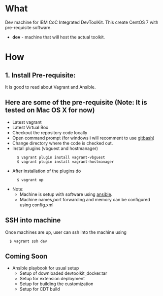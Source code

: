# What

Dev machine for IBM CoC Integrated DevToolKit. This create CentOS 7 with pre-requisite software.

  * __dev__     - machine that will host the actual toolkit.

# How

## 1. Install Pre-requisite:

It is good to read about Vagrant and Ansible.

## Here are some of the pre-requisite (Note: It is tested on Mac OS X for now)

  * Latest vagrant
  * Latest Virtual Box
  * Checkout the repository code locally
  * Open command prompt (for windows i will recomment to use [gitbash](https://gitforwindows.org/))
  * Change directory where the code is checked out.
  * Install plugins (vbguest and hostmanager)
    ```
      $ vagrant plugin install vagrant-vbguest
      $ vagrant plugin install vagrant-hostmanager
    ```
  * After installation of the plugins do 
    ```
      $ vagrant up
    ```
  * Note: 
    * Machine is setup with software using [ansible](https://www.ansible.com/).
    * Machine names,port forwarding and memory can be configured using config.xml

## SSH into machine

  Once machines are up, user can ssh into the machine using
  ```
    $ vagrant ssh dev
  ```

## Coming Soon

  * Ansible playbook for usual setup 
    * Setup of downloaded devtoolkit_docker.tar
    * Setup for extension deployment
    * Setup for building the customization
    * Setup for CDT build